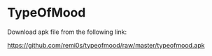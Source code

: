 # TypeOfMood
Download apk file from the following link:

https://github.com/remi0s/typeofmood/raw/master/typeofmood.apk
